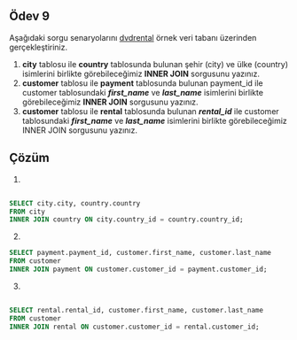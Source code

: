 ## Ödev 9

Aşağıdaki sorgu senaryolarını [dvdrental](https://www.postgresqltutorial.com/wp-content/uploads/2019/05/dvdrental.zip) örnek veri tabanı üzerinden gerçekleştiriniz.

1. **city** tablosu ile **country** tablosunda bulunan şehir (city) ve ülke (country) isimlerini birlikte görebileceğimiz **INNER JOIN** sorgusunu yazınız.
2. **customer** tablosu ile **payment** tablosunda bulunan payment_id ile customer tablosundaki ***first_name*** ve ***last_name*** isimlerini birlikte görebileceğimiz **INNER JOIN** sorgusunu yazınız.
3. **customer** tablosu ile **rental** tablosunda bulunan ***rental_id*** ile customer tablosundaki ***first_name*** ve ***last_name*** isimlerini birlikte görebileceğimiz INNER JOIN sorgusunu yazınız.

## Çözüm

1. 
``` sql

SELECT city.city, country.country 
FROM city
INNER JOIN country ON city.country_id = country.country_id;

```

2. 
``` sql
SELECT payment.payment_id, customer.first_name, customer.last_name
FROM customer
INNER JOIN payment ON customer.customer_id = payment.customer_id;

```

3. 
``` sql

SELECT rental.rental_id, customer.first_name, customer.last_name
FROM customer
INNER JOIN rental ON customer.customer_id = rental.customer_id;

```